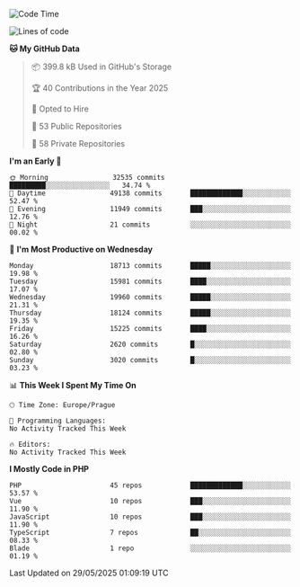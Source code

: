 <!--START_SECTION:waka-->
![Code Time](http://img.shields.io/badge/Code%20Time-1%2C584%20hrs%203%20mins-blue)

![Lines of code](https://img.shields.io/badge/From%20Hello%20World%20I%27ve%20Written-27.5%20million%20lines%20of%20code-blue)

**🐱 My GitHub Data** 

> 📦 399.8 kB Used in GitHub's Storage 
 > 
> 🏆 40 Contributions in the Year 2025
 > 
> 💼 Opted to Hire
 > 
> 📜 53 Public Repositories 
 > 
> 🔑 58 Private Repositories 
 > 
**I'm an Early 🐤** 

```text
🌞 Morning                32535 commits       █████████░░░░░░░░░░░░░░░░   34.74 % 
🌆 Daytime                49138 commits       █████████████░░░░░░░░░░░░   52.47 % 
🌃 Evening                11949 commits       ███░░░░░░░░░░░░░░░░░░░░░░   12.76 % 
🌙 Night                  21 commits          ░░░░░░░░░░░░░░░░░░░░░░░░░   00.02 % 
```
📅 **I'm Most Productive on Wednesday** 

```text
Monday                   18713 commits       █████░░░░░░░░░░░░░░░░░░░░   19.98 % 
Tuesday                  15981 commits       ████░░░░░░░░░░░░░░░░░░░░░   17.07 % 
Wednesday                19960 commits       █████░░░░░░░░░░░░░░░░░░░░   21.31 % 
Thursday                 18124 commits       █████░░░░░░░░░░░░░░░░░░░░   19.35 % 
Friday                   15225 commits       ████░░░░░░░░░░░░░░░░░░░░░   16.26 % 
Saturday                 2620 commits        █░░░░░░░░░░░░░░░░░░░░░░░░   02.80 % 
Sunday                   3020 commits        █░░░░░░░░░░░░░░░░░░░░░░░░   03.23 % 
```


📊 **This Week I Spent My Time On** 

```text
🕑︎ Time Zone: Europe/Prague

💬 Programming Languages: 
No Activity Tracked This Week

🔥 Editors: 
No Activity Tracked This Week
```

**I Mostly Code in PHP** 

```text
PHP                      45 repos            █████████████░░░░░░░░░░░░   53.57 % 
Vue                      10 repos            ███░░░░░░░░░░░░░░░░░░░░░░   11.90 % 
JavaScript               10 repos            ███░░░░░░░░░░░░░░░░░░░░░░   11.90 % 
TypeScript               7 repos             ██░░░░░░░░░░░░░░░░░░░░░░░   08.33 % 
Blade                    1 repo              ░░░░░░░░░░░░░░░░░░░░░░░░░   01.19 % 
```




 Last Updated on 29/05/2025 01:09:19 UTC
<!--END_SECTION:waka-->
<!--
**AlexKratky/AlexKratky** is a ✨ _special_ ✨ repository because its `README.md` (this file) appears on your GitHub profile.

Here are some ideas to get you started:

- 🔭 I’m currently working on ...
- 🌱 I’m currently learning ...
- 👯 I’m looking to collaborate on ...
- 🤔 I’m looking for help with ...
- 💬 Ask me about ...
- 📫 How to reach me: ...
- 😄 Pronouns: ...
- ⚡ Fun fact: ...
-->
